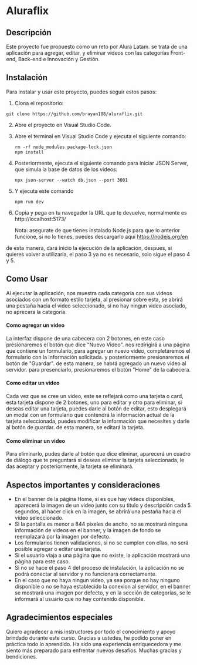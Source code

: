 # Aluraflix


## Descripción
Este proyecto fue propuesto como un reto por Alura Latam. se trata de una aplicación para agregar, editar, y eliminar videos con las categorías Front-end, Back-end e Innovación y Gestión.


## Instalación
Para instalar y usar este proyecto, puedes seguir estos pasos:

 1. Clona el repositorio:
    
   ```
   git clone https://github.com/brayan108/aluraflix.git
   ```
2. Abre el proyecto en Visual Studio Code.
3. Abre el terminal en Visual Studio Code y ejecuta el siguiente comando:
   
   ```
   rm -rf node_modules package-lock.json
   npm install
   ```
4. Posteriormente, ejecuta el siguiente comando para iniciar JSON Server, que simula la base de datos de los videos:
   
   ```
   npx json-server --watch db.json --port 3001
   ```
5. Y ejecuta este comando
 
   ```
   npm run dev
   ```
6. Copia y pega en tu navegador la URL que te devuelve, normalmente es http://localhost:5173/
   
   Nota: asegurate de que tienes instalado Node.js para que lo anterior funcione, si no lo tienes, puedes descargarlo aquí https://nodejs.org/en

de esta manera, dará inicio la ejecución de la aplicación, despues, si quieres volver a utilizarla, el paso 3 ya no es necesario, solo sigue el paso 4 y 5.

## Como Usar
Al ejecutar la aplicación, nos muestra cada categoría con sus videos asociados con un formato estilo tarjeta, al presionar sobre esta, se abrirá una pestaña hacia el video seleccionado, si no hay ningun video asociado, no aprecera la categoría.

#### Como agregar un video
La interfaz dispone de una cabecera con 2 botones, en este caso presionaremos el botón que dice "Nuevo Video". nos redirigirá a una página que contiene un formulario, 
para agregar un nuevo video, completaremos el formulario con la información solicitada. y posteriormente presionaremos el botón de "Guardar". 
de esta manera, se habrá agregado un nuevo video al servidor. para presenciarlo, presionaremos el botón "Home" de la cabecera. 


#### Como editar un video
Cada vez que se cree un video, este se reflejará como una tarjeta o card, esta tarjeta dispone de 2 botones, uno para editar y otro para eliminar, si deseas editar una tarjeta, puedes darle
al botón de editar, esto desplegará un modal con un formulario que contendrá la información actual de la tarjeta seleccionada, puedes modificar la información que necesites y darle al botón de guardar.
de esta manera, se editará la tarjeta.


#### Como eliminar un video
Para eliminarlo, pudes darle al botón que dice eliminar, aparecerá un cuadro de diálogo que te preguntará si deseas eliminar la tarjeta seleccionada, le das aceptar y posteriormente, la tarjeta se eliminará.


## Aspectos importantes y consideraciones
 - En el banner de la página Home, si es que hay videos disponibles, aparecerá la imagen de un video junto con su titulo y descripción cada 5 segundos, al hacer click en la imagen, se abrirá una pestaña hacia el video seleccionado.
 - Si la pantalla es menor a 844 pixeles de ancho, no se mostrará ninguna información de videos en el banner, y la imagen de fondo se reemplazará por la imagen por defecto.
 - Los formularios tienen validaciones, si no se cumplen con ellas, no será posible agregar o editar una tarjeta.
 - Si el usuario viaja a una página que no existe, la aplicación mostrará una página para este caso.
 - Si no se hace el paso 4 del proceso de instalación, la aplicación no se podrá conectar al servidor y no funcionará correctamente.
 - En el caso que no haya ningun video, ya sea porque no hay ninguno disponible o no se haya establecido la conexion al servidor, en el banner se mostrará una imagen por defecto, y en la sección de categorías,
   se le informará al usuario que no hay contenido disponible.


## Agradecimientos especiales
Quiero agradecer a mis instructores por todo el conocimiento y apoyo brindado durante este curso. Gracias a ustedes, he podido poner en práctica todo lo aprendido. Ha sido una experiencia enriquecedora y me siento más preparado para enfrentar nuevos desafíos.
Muchas gracias y bendiciones.
